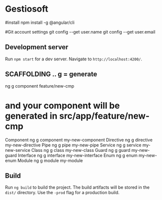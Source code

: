 # Gestiosoft

#install
npm install -g @angular/cli


#Git account settings
git config --get user.name
git config --get user.email


## Development server
Run `npm start` for a dev server. Navigate to `http://localhost:4200/`. 

## SCAFFOLDING ..  g = generate
ng g component feature/new-cmp
# and your component will be generated in src/app/feature/new-cmp 
Component	ng g component my-new-component
Directive	ng g directive my-new-directive
Pipe	ng g pipe my-new-pipe
Service	ng g service my-new-service
Class	ng g class my-new-class
Guard	ng g guard my-new-guard
Interface	ng g interface my-new-interface
Enum	ng g enum my-new-enum
Module	ng g module my-module




## Build
Run `ng build` to build the project. 
The build artifacts will be stored in the `dist/` directory. 
Use the `-prod` flag for a production build.
